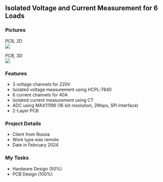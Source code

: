 ## Isolated Voltage and Current Measurement for 6 Loads

### Pictures
PCB, 2D  
![](https://s32.picofile.com/file/8477565234/v4_10_PCB_2D.png)

PCB, 3D  
![](https://s32.picofile.com/file/8477565242/v4_10_PCB_3D.png)

### Features
- 3 voltage channels for 220V
- Isolated voltage measurement using HCPL-7840
- 6 current channels for 40A
- Isolated current measurement using CT
- ADC using MAX11198 (16-bit resolution, 2Msps, SPI Interface)
- 2-Layer PCB

### Project Details
- Client from Russia
- Work type was remote
- Date in February 2024

### My Tasks
- Hardware Design (50%)
- PCB Design (100%)


